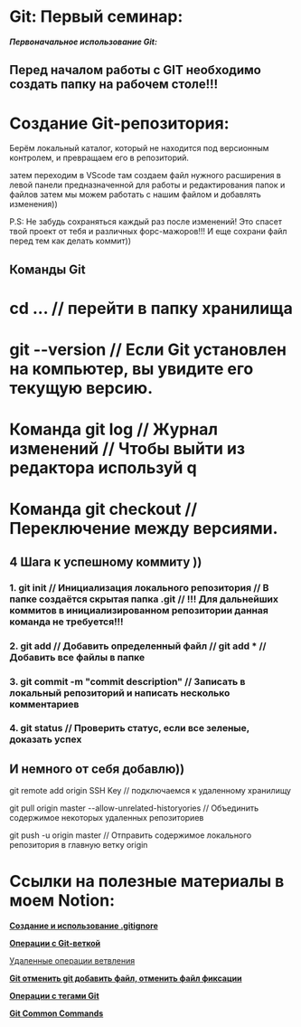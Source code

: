# Git: Первый семинар:

***Первоначальное использование Git:***

## Перед началом работы с GIT необходимо создать папку на рабочем столе!!!

# Создание Git-репозитория:

Берём локальный каталог, который не находится под версионным контролем, и превращаем его в репозиторий.

   затем переходим в VScode там создаем файл нужного расширения в левой панели предназначенной для работы и редактирования папок и файлов
   затем мы можем работать с нашим файлом и добавлять изменения))

   P.S: Не забудь сохраняться каждый раз после изменений! Это спасет твой проект от тебя и различных форс-мажоров!!!
   И еще сохрани файл перед тем как делать коммит))
   
 
## Команды Git
# cd ... // перейти в папку хранилища 

# git --version // Если Git установлен на компьютер, вы увидите его текущую версию.

# Команда git log // Журнал изменений // Чтобы выйти из редактора используй q

# Команда git checkout // Переключение между версиями.

## 4 Шага к успешному коммиту ))

### 1. git init // Инициализация локального репозитория // В папке создаётся скрытая папка .git // !!! Для дальнейших коммитов в инициализированном репозитории данная команда не требуется!!!

### 2. git add <File> // Добавить определенный файл // git add * // Добавить все файлы в папке

### 3. git commit -m "commit description" // Записать в локальный репозиторий и написать несколько комментариев

### 4. git status // Проверить статус, если все зеленые, доказать успех

## И немного от себя добавлю))


git remote add origin SSH Key // подключаемся к удаленному хранилищу

git pull origin master --allow-unrelated-historyories // Объединить содержимое некоторых удаленных репозиториев

git push -u origin master // Отправить содержимое локального репозитория в главную ветку origin

# Ссылки на полезные материалы в моем Notion:

[****Создание и использование .gitignore****](https://www.notion.so/gitignore-8e6d3de5c8e84ac599c26e7503881e9e)

[****Операции с Git-веткой****](https://www.notion.so/Git-f0beaf37c1f849d5a1b7e56205097a14)

[Удаленные операции ветвления](https://www.notion.so/16826976743648689964d182c84a8ce6)

[****Git отменить git добавить файл, отменить файл фиксации****](https://www.notion.so/Git-git-690cc9a9b0b64f77a99ecd0cc5e320f3)

[****Операции с тегами Git****](https://www.notion.so/Git-cd5e141b4684408aa847f2b1dc98bce7)

[****Git Common Commands****](https://www.notion.so/Git-Common-Commands-39f992d5de874b26ad327c6c2ec06827)